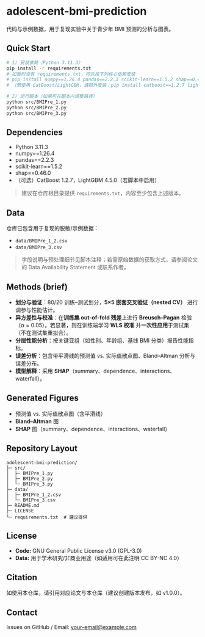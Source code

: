 # adolescent-bmi-prediction

代码与示例数据，用于复现实验中关于青少年 BMI 预测的分析与图表。

## Quick Start

```bash
# 1) 安装依赖（Python 3.11.3）
pip install -r requirements.txt
# 如暂时没有 requirements.txt，可先按下列核心依赖安装
# pip install numpy==1.26.4 pandas==2.2.3 scikit-learn==1.5.2 shap==0.46.0
# （若使用 CatBoost/LightGBM，请额外安装：pip install catboost==1.2.7 lightgbm==4.5.0）

# 2) 运行脚本（如需可在脚本内调整路径）
python src/BMIPre_1.py
python src/BMIPre_2.py
python src/BMIPre_3.py
```

## Dependencies

- Python 3.11.3  
- numpy==1.26.4  
- pandas==2.2.3  
- scikit-learn==1.5.2  
- shap==0.46.0  
- （可选）CatBoost 1.2.7，LightGBM 4.5.0（若脚本中启用）

> 建议在仓库根目录提供 `requirements.txt`，内容至少包含上述版本。

## Data

仓库已包含用于复现的脱敏/示例数据：
- `data/BMIPre_1_2.csv`
- `data/BMIPre_3.csv`

> 字段说明与预处理细节见脚本注释；若需原始数据的获取方式，请参阅论文的 Data Availability Statement 或联系作者。

## Methods (brief)

- **划分与验证**：80/20 训练–测试划分，**5×5 嵌套交叉验证（nested CV）** 进行调参与性能估计。  
- **异方差性与校准**：在**训练集 out-of-fold 残差**上进行 **Breusch–Pagan** 检验（α = 0.05）。若显著，则在训练端学习 **WLS 校准** 并**一次性应用**于测试集（不在测试集重拟合）。  
- **分层性能分析**：按关键亚组（如性别、年龄组、基线 BMI 分类）报告性能指标。  
- **误差分析**：包含带平滑线的预测值 vs. 实际值散点图、Bland–Altman 分析与误差分布。  
- **模型解释**：采用 **SHAP**（summary、dependence、interactions、waterfall）。

## Generated Figures

- 预测值 vs. 实际值散点图（含平滑线）  
- **Bland–Altman** 图  
- **SHAP** 图（summary、dependence、interactions、waterfall）

## Repository Layout

```
adolescent-bmi-prediction/
├─ src/
│  ├─ BMIPre_1.py
│  ├─ BMIPre_2.py
│  └─ BMIPre_3.py
├─ data/
│  ├─ BMIPre_1_2.csv
│  └─ BMIPre_3.csv
├─ README.md
├─ LICENSE
└─ requirements.txt  # 建议提供
```

## License

- **Code:** GNU General Public License v3.0 (GPL-3.0)  
- **Data:** 用于学术研究/非商业用途（如适用可在此注明 CC BY-NC 4.0）

## Citation

如使用本仓库，请引用对应论文与本仓库（建议创建版本发布，如 v1.0.0）。

## Contact

Issues on GitHub / Email: <your-email@example.com>
